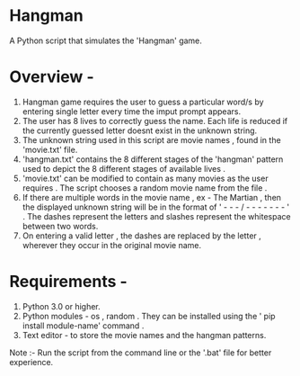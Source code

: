 # Hangman
A Python script that simulates  the 'Hangman' game. 

# Overview -
1. Hangman game requires the user to guess a particular word/s by entering single letter every time the imput prompt appears.
2. The user has 8 lives to correctly guess the name. Each life is reduced if the currently guessed letter doesnt exist in the unknown string.
3. The unknown string used in this script are movie names , found in the 'movie.txt' file.
4. 'hangman.txt' contains the 8 different stages of the 'hangman' pattern used to depict the 8 different stages of available lives .
5. 'movie.txt' can be modified to contain as many movies as the user requires . The script chooses a random movie name from the file .
6. If there are multiple words in the movie name , ex - The Martian , then the displayed unknown string will be in the format of 
   ' - - - / - - - - - - - ' . The dashes represent the letters and slashes represent the whitespace between two words.
7. On entering a valid letter , the dashes are replaced by the letter , wherever they occur in the original movie name.

# Requirements -

1. Python 3.0 or higher.
2. Python modules - os , random . They can be installed using the ' pip install module-name' command .
3. Text editor - to store the movie names and the hangman patterns.

Note :- Run the script from the command line or the '.bat' file for better experience.
